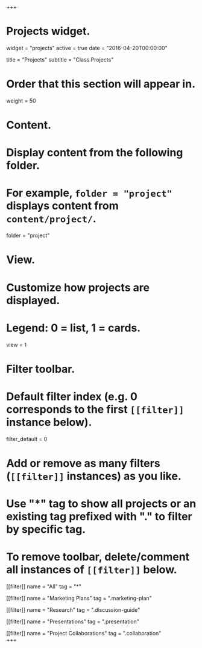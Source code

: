 +++
# Projects widget.
widget = "projects"
active = true
date = "2016-04-20T00:00:00"

title = "Projects"
subtitle = "Class Projects"

# Order that this section will appear in.
weight = 50

# Content.
# Display content from the following folder.
# For example, `folder = "project"` displays content from `content/project/`.
folder = "project"

# View.
# Customize how projects are displayed.
# Legend: 0 = list, 1 = cards.
view = 1

# Filter toolbar.

# Default filter index (e.g. 0 corresponds to the first `[[filter]]` instance below).
filter_default = 0

# Add or remove as many filters (`[[filter]]` instances) as you like.
# Use "*" tag to show all projects or an existing tag prefixed with "." to filter by specific tag.
# To remove toolbar, delete/comment all instances of `[[filter]]` below.
[[filter]]
  name = "All"
  tag = "*"

[[filter]]
  name = "Marketing Plans"
  tag = ".marketing-plan"
  
[[filter]]
  name = "Research"
  tag = ".discussion-guide"

[[filter]]
  name = "Presentations"
  tag = ".presentation"  
  
[[filter]]
  name = "Project Collaborations"
  tag = ".collaboration"    
+++

